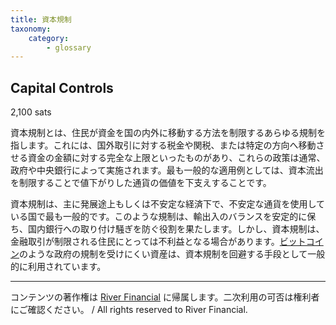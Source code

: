 ```yaml
---
title: 資本規制
taxonomy:
    category:
        - glossary
---
```


## Capital Controls
2,100 sats

資本規制とは、住民が資金を国の内外に移動する方法を制限するあらゆる規制を指します。これには、国外取引に対する税金や関税、または特定の方向へ移動させる資金の金額に対する完全な上限といったものがあり、これらの政策は通常、政府や中央銀行によって実施されます。最も一般的な適用例としては、資本流出を制限することで値下がりした通貨の価値を下支えすることです。

資本規制は、主に発展途上もしくは不安定な経済下で、不安定な通貨を使用している国で最も一般的です。このような規制は、輸出入のバランスを安定的に保ち、国内銀行への取り付け騒ぎを防ぐ役割を果たします。しかし、資本規制は、金融取引が制限される住民にとっては不利益となる場合があります。[ビットコイン](http://lostinbitcoin.jp.testrs.jp/staging/glossary/bitcoin-2/)のような政府の規制を受けにくい資産は、資本規制を回避する手段として一般的に利用されています。

---
コンテンツの著作権は [River Financial](https://river.com/) に帰属します。二次利用の可否は権利者にご確認ください。 / All rights reserved to River Financial.
